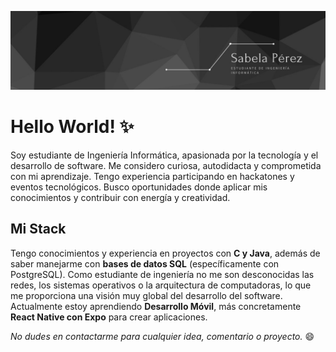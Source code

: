 ![Header](./header.jpg)

# Hello World! ✨
Soy estudiante de Ingeniería Informática, apasionada por la tecnología y el desarrollo de software. Me considero curiosa, autodidacta y comprometida con mi aprendizaje. Tengo experiencia participando en hackatones y eventos tecnológicos. Busco oportunidades donde aplicar mis conocimientos y contribuir con energía y creatividad.

## Mi Stack
Tengo conocimientos y experiencia en proyectos con **C y Java**, además de saber manejarme con **bases de datos SQL** (específicamente con PostgreSQL). 
Como estudiante de ingeniería no me son desconocidas las redes, los sistemas operativos o la arquitectura de computadoras, lo que me proporciona una visión muy global del desarrollo del software.
Actualmente estoy aprendiendo **Desarrollo Móvil**, más concretamente **React Native con Expo** para crear aplicaciones. 

*No dudes en contactarme para cualquier idea, comentario o proyecto.* :smile:
